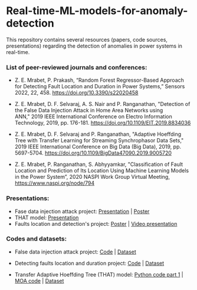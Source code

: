 # Real-time-ML-models-for-anomaly-detection

This repository contains several resources (papers, code sources, presentations) regarding the detection of anomalies in power systems in real-time. 

### List of peer-reviewed journals and conferences: 

- Z. E. Mrabet, P. Prakash, “Random Forest Regressor-Based Approach for Detecting Fault Location and Duration in Power Systems,” Sensors 2022, 22, 458. https://doi.org/10.3390/s22020458

- Z. E. Mrabet, D. F. Selvaraj, A. S. Nair and P. Ranganathan, "Detection of the False Data Injection Attack in Home Area Networks using ANN," 2019  IEEE International Conference on Electro Information Technology, 2019, pp. 176-181. https://doi.org/10.1109/EIT.2019.8834036

- Z. E. Mrabet, D. F. Selvaraj and P. Ranganathan, "Adaptive Hoeffding Tree with Transfer Learning for Streaming Synchrophasor Data Sets," 2019 IEEE International Conference on Big Data (Big Data), 2019, pp. 5697-5704. https://doi.org/10.1109/BigData47090.2019.9005720

- Z. E. Mrabet, P. Ranganathan, S. Abhyyamkar, "Classification of Fault Location and Prediction of Its Location Using Machine Learning Models in the Power System”, 2020 NASPI Work Group Virtual Meeting, https://www.naspi.org/node/794

### Presentations:

- Fase data injection attack project: [Presentation](https://github.com/zakaria-grid/Real-Time-ML-models-for-anomaly-detection/blob/main/%20FDI%20Attack%20Presentation.pdf) | [Poster](https://github.com/zakaria-grid/Real-Time-ML-models-for-anomaly-detection/blob/main/FDI%20Poster%20.pdf)
- THAT model: [Presentation](https://github.com/zakaria-grid/Real-Time-ML-models-for-anomaly-detection/blob/main/RTML%20presentation.pdf)
- Faults location and detection's project: [Poster](https://github.com/zakaria-grid/Real-Time-ML-models-for-anomaly-detection/blob/main/NASPI.pdf) | [Video presentation](https://youtu.be/Lwruwu90KJI)

### Codes and datasets: 

- False data injection attack project: [Code](https://github.com/zakaria-grid/Real-Time-ML-models-for-anomaly-detection/blob/main/FDI_Code.ipynb) | [Dataset](https://github.com/zakaria-grid/Real-Time-ML-models-for-anomaly-detection/blob/main/FDI_dataset.csv)

- Detecting faults location and duration project: [Code](https://github.com/zakaria-grid/Real-Time-ML-models-for-anomaly-detection/blob/main/RFR_Project.ipynb) | [Dataset](https://github.com/zakaria-grid/Real-Time-ML-models-for-anomaly-detection/blob/main/Fault%20location%20and%20duration%20dataset.csv)

- Transfer Adaptive Hoeffding Tree (THAT) model: [Python code part 1](https://github.com/zakaria-grid/Real-Time-ML-models-for-anomaly-detection/blob/main/HT.ipynb)
| [MOA code](https://github.com/zakaria-grid/Real-Time-ML-models-for-anomaly-detection/blob/main/MOA%20command.txt)
| [Dataset](https://github.com/zakaria-grid/Real-Time-ML-models-for-anomaly-detection/blob/main/Dataset7_4signatures.csv)
